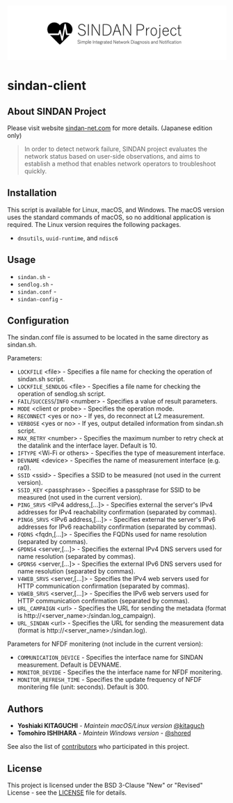  ![SINDAN Project](https://raw.githubusercontent.com/SINDAN/sindan-docker/screenshot/logo.png)

# sindan-client

## About SINDAN Project
Please visit website [sindan-net.com](https://www.sindan-net.com) for more details. (Japanese edition only)

> In order to detect network failure, SINDAN project evaluates the network status based on user-side observations, and aims to establish a method that enables network operators to troubleshoot quickly.

## Installation
This script is available for Linux, macOS, and Windows. The macOS version uses the standard commands of macOS, so no additional application is required. The Linux version requires the following packages.
- `dnsutils`, `uuid-runtime`, and `ndisc6`

## Usage

- `sindan.sh` - 
- `sendlog.sh` - 
- `sindan.conf` - 
- `sindan-config` - 

## Configuration
The sindan.conf file is assumed to be located in the same directory as sindan.sh.

Parameters:
- `LOCKFILE` \<file\> - Specifies a file name for checking the operation of sindan.sh script.
- `LOCKFILE_SENDLOG` \<file\> - Specifies a file name for checking the operation of sendlog.sh script.
- `FAIL`/`SUCCESS`/`INFO` \<number\> - Specifies a value of result parameters.
- `MODE` \<client or probe\> - Specifies the operation mode.
- `RECONNECT` \<yes or no\> - If yes, do reconnect at L2 measurement.
- `VERBOSE` \<yes or no\> - If yes, output detailed information from sindan.sh script.
- `MAX_RETRY` \<number\> - Specifies the maximum number to retry check at the datalink and the interface layer. Default is 10.
- `IFTYPE` \<Wi-Fi or others\> - Specifies the type of measurement interface.
- `DEVNAME` \<device\> - Specifies the name of measurement interface (e.g. ra0).
- `SSID` \<ssid\> - Specifies a SSID to be measured (not used in the current version).
- `SSID_KEY` \<passphrase\> - Specifies a passphrase for SSID to be measured (not used in the current version).
- `PING_SRVS` \<IPv4 address,\[...\]\> - Specifies external the server's IPv4 addresses for IPv4 reachability confirmation (separated by commas).
- `PING6_SRVS` \<IPv6 address,\[...\]\> - Specifies external the server's IPv6 addresses for IPv6 reachability confirmation (separated by commas).
- `FQDNS` \<fqdn,\[...\]\> - Specifies the FQDNs used for name resolution (separated by commas).
- `GPDNS4` \<server,\[...\]\> - Specifies the external IPv4 DNS servers used for name resolution (separated by commas).
- `GPDNS6` \<server,\[...\]\> - Specifies the external IPv6 DNS servers used for name resolution (separated by commas).
- `V4WEB_SRVS` \<server,\[...\]\> - Specifies the IPv4 web servers used for HTTP communication confirmation (separated by commas).
- `V6WEB_SRVS` \<server,\[...\]\> - Specifies the IPv6 web servers used for HTTP communication confirmation (separated by commas).
- `URL_CAMPAIGN` \<url\> - Specifies the URL for sending the metadata (format is http://<server_name>:<port>/sindan.log_campaign).
- `URL_SINDAN` \<url\> - Specifies the URL for sending the measurement data (format is http://<server_name>:<port>/sindan.log).

Parameters for NFDF monitering (not include in the current version):
- `COMMUNICATION_DEVICE` <device> - Specifies the interface name for SINDAN measurement. Default is DEVNAME.
- `MONITOR_DEVIDE` <device> - Specifies the the interface name for NFDF monitering.
- `MONITOR_REFRESH_TIME` <number> - Specifies the update frequency of NFDF monitering file (unit: seconds). Default is 300.

## Authors
- **Yoshiaki KITAGUCHI** - *Maintein macOS/Linux version* [@kitaguch](https://github.com/kitaguch)
- **Tomohiro ISHIHARA** - *Maintein Windows version* - [@shored](https://github.com/shored)

See also the list of [contributors](https://github.com/SINDAN/sindan-client/graphs/contributors) who participated in this project.

## License
This project is licensed under the BSD 3-Clause "New" or "Revised" License - see the [LICENSE](LICENSE) file for details.
